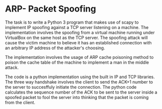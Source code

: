 # ARP- Packet Spoofing

The task is to write a Python 3 program that makes use of scapy to implement IP spoofing against a TCP server listening on a machine. 
The implementation involves the spoofing from a virtual machine running under VirtualBox on the same host as the TCP server. 
The spoofing attack will cause the victim machine to believe it has an established connection with an arbitrary IP address of the attacker's choosing.

The implementation involves the usage of ARP cache poisoning method to poison the cache table of the machine to implement a man in the middle attack.

The code is a python implementation using the built in IP and TCP libraries.
The three way handshake involves the client to send the ACK+1 number to the server to succesffuly initiate the connection.
The python code calculates the sequence number of the ACK to be sent to the server inside a spoofed packet to fool the server into thinking that the packet is coming from the client.
